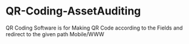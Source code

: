 # QR-Coding-AssetAuditing
QR Coding Software is for Making QR Code according to the Fields and redirect to the given path Mobile/WWW
